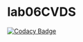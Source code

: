 # lab06CVDS
[![Codacy Badge](https://api.codacy.com/project/badge/Grade/7b7b84f5ee76482798c1e659e0781c04)](https://app.codacy.com/gh/lauraval19/lab06CVDS?utm_source=github.com&utm_medium=referral&utm_content=lauraval19/lab06CVDS&utm_campaign=Badge_Grade_Settings)